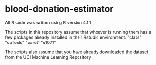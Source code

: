 # blood-donation-estimator
All R code was written using R version 4.1.1

The scripts in this repository assume that whoever is running them
has a few packages already installed in their Rstudio environment:
"class"
"caTools"
"caret"
"e1071"

The scripts also assume that you have already downloaded the dataset
from the UCI Machine Learning Repository
